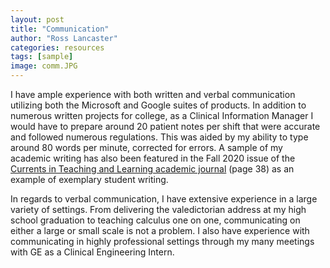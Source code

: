 ```yaml
---
layout: post
title: "Communication"
author: "Ross Lancaster"
categories: resources
tags: [sample]
image: comm.JPG
---
```


I have ample experience with both written and verbal communication utilizing both the Microsoft and Google suites of products. In addition to numerous written projects for college, as a Clinical Information Manager I would have to prepare around 20 patient notes per shift that were accurate and followed numerous regulations. This was aided by my ability to type around 80 words per minute, corrected for errors. A sample of my academic writing has also been featured in the Fall 2020 issue of the [Currents in Teaching and Learning academic journal](https://webcdn.worcester.edu/currents-in-teaching-and-learning/wp-content/uploads/sites/65/2022/05/Currents-Volume-12-Issue-01-Fall-2020.pdf) (page 38) as an example of exemplary student writing. 

In regards to verbal communication, I have extensive experience in a large variety of settings. From delivering the valedictorian address at my high school graduation to teaching calculus one on one, communicating on either a large or small scale is not a problem. I also have experience with communicating in highly professional settings through my many meetings with GE as a Clinical Engineering Intern.  
